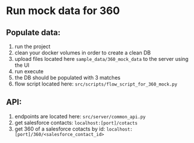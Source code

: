 # Run mock data for 360

## Populate data:
1. run the project
2. clean your docker volumes in order to create a clean DB 
3. upload files located here `sample_data/360_mock_data` to the server using the UI
4. run execute
5. the DB should be populated with 3 matches
6. flow script located here: `src/scripts/flow_script_for_360_mock.py`

## API:
1. endpoints are located here: `src/server/common_api.py`
2. get salesforce contacts: `localhost:[port]/cotacts`
3. get 360 of a salesforce cotacts by id: `localhost:[port]/360/<salesforce_contact_id>` 

